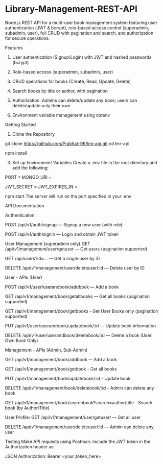 # Library-Management-REST-API
 Node.js REST API for a multi-user book management system featuring user authentication (JWT &amp; bcrypt), role-based access control (superadmin, subadmin, user), full CRUD with pagination and search, and  authorization for secure operations.

Features
1. User authentication (Signup/Login) with JWT and hashed passwords (bcrypt)

2. Role-based access (superadmin, subadmin, user)

3. CRUD operations for books (Create, Read, Update, Delete)

4. Search books by title or author, with pagination

5. Authorization: Admins can delete/update any book; users can delete/update only their own

6. Environment variable management using dotenv

Getting Started
1. Clone the Repository

git clone https://github.com/Prabhat-96/lmr-api.git
cd lmr-api

npm install

3. Set up Environment Variables
Create a .env file in the root directory and add the following:


PORT = 
MONGO_URI = 

JWT_SECRET = 
JWT_EXPIRES_IN = 

npm start
The server will run on the port specified in your .env


API Documentation - 

Authentication:

POST /api/v1/auth/signup — Signup a new user (with role)

POST /api/v1/auth/signin — Login and obtain JWT token

User Management (superadmin only)
GET /api/v1/management/user/getuser — Get users (pagination supported)

GET /api/users?id=... — Get a single user by ID

DELETE /api/v1/management/user/deleteuser/:id — Delete user by ID

User - APIs
(User)

POST /api/v1/user/userandbook/addbook — Add a book

GET /api/v1/management/book/getallbooks — Get all books (pagination supported)

GET /api/v1/management/book/getbooks   -  Get User Books only  (pagination supported)

PUT /api/v1/user/userandbook/updatebook/:id — Update book information

DELETE /api/v1/user/userandbook/deletebook/:id — Delete a book (User Own Book Only)

Management - APIs (Admin, Sub-Admin)

GET /api/v1/management/book/addbook — Add a book

GET /api/v1/management/book/getbook - Get all books

PUT /api/v1/management/book/updatebook/:id  -  Update book

DELETE /api/v1/management/book/deletebook/:id   -  Admin can delete any book

GET /api/v1/management/book/searchbook?search=author/title - Search book (by Author/Title)


User Profile:
GET /api/v1/management/user/getuser/ — Get all user

DELETE /api/v1/management/user/deleteuser/:id —   Admin can delete any user 

Testing
Make API requests using Postman.
Include the JWT token in the Authorization header as:

JSON
Authorization: Bearer <your_token_here>